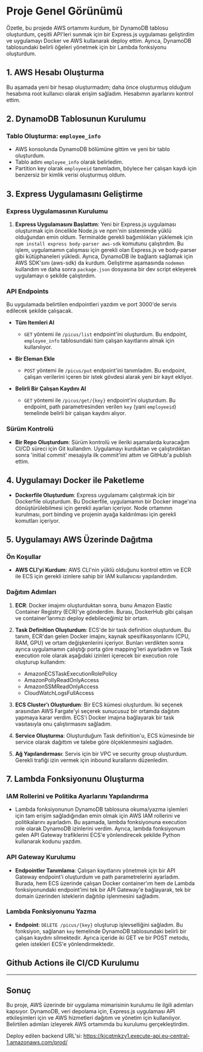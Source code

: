 # Proje Genel Görünümü

Özetle, bu projede AWS ortamımı kurdum, bir DynamoDB tablosu oluşturdum, çeşitli API'leri sunmak için bir Express.js uygulaması geliştirdim ve uygulamayı Docker ve AWS kullanarak deploy ettim. Ayrıca, DynamoDB tablosundaki belirli öğeleri yönetmek için bir Lambda fonksiyonu oluşturdum.

## 1. AWS Hesabı Oluşturma

Bu aşamada yeni bir hesap oluşturmadım; daha önce oluşturmuş olduğum hesabıma root kullanıcı olarak erişim sağladım. Hesabımın ayarlarını kontrol ettim.

## 2. DynamoDB Tablosunun Kurulumu

### Tablo Oluşturma: `employee_info`

- AWS konsolunda DynamoDB bölümüne gittim ve yeni bir tablo oluşturdum.
- Tablo adını `employee_info` olarak belirledim.
- Partition key olarak `employeeid` tanımladım, böylece her çalışan kaydı için benzersiz bir kimlik verisi oluşturmuş oldum.

## 3. Express Uygulamasını Geliştirme

### Express Uygulamasının Kurulumu

1. **Express Uygulamasını Başlattım**: Yeni bir Express.js uygulaması oluşturmak için öncelikle Node.js ve npm'nin sistemimde yüklü olduğundan emin oldum. Terminalde gerekli bağımlılıkları yüklemek için `npm install express body-parser aws-sdk` komutunu çalıştırdım. Bu işlem, uygulamamın çalışması için gerekli olan Express.js ve body-parser gibi kütüphaneleri yükledi. Ayrıca, DynamoDB ile bağlantı sağlamak için AWS SDK'sını (aws-sdk) da kurdum. Geliştirme aşamasında `nodemon` kullandım ve daha sonra `package.json` dosyasına bir dev script ekleyerek uygulamayı o şekilde çalıştırdım.

### API Endpoints

Bu uygulamada belirtilen endpointleri yazdım ve port 3000'de servis edilecek şekilde çalışacak.

- **Tüm Itemleri Al**
  - `GET` yöntemi ile `/picus/list` endpoint'ini oluşturdum. Bu endpoint, `employee_info` tablosundaki tüm çalışan kayıtlarını almak için kullanılıyor.

- **Bir Eleman Ekle**
  - `POST` yöntemi ile `/picus/put` endpoint'ini tanımladım. Bu endpoint, çalışan verilerini içeren bir istek gövdesi alarak yeni bir kayıt ekliyor.

- **Belirli Bir Çalışan Kaydını Al**
  - `GET` yöntemi ile `/picus/get/{key}` endpoint'ini oluşturdum. Bu endpoint, path parametresinden verilen `key` (yani `employeeid`) temelinde belirli bir çalışan kaydını alıyor. 

### Sürüm Kontrolü

- **Bir Repo Oluşturdum**: Sürüm kontrolü ve ileriki aşamalarda kuracağım CI/CD süreci için Git kullandım. Uygulamayı kurduktan ve çalıştırdıktan sonra 'initial commit' mesajıyla ilk commit'imi attım ve GitHub'a publish ettim.

## 4. Uygulamayı Docker ile Paketleme

- **Dockerfile Oluşturdum**: Express uygulamamı çalıştırmak için bir Dockerfile oluşturdum. Bu Dockerfile, uygulamamın bir Docker image'ına dönüştürülebilmesi için gerekli ayarları içeriyor. Node ortamının kurulması, port binding ve projenin ayağa kaldırılması için gerekli komutları içeriyor.

## 5. Uygulamayı AWS Üzerinde Dağıtma

### Ön Koşullar

- **AWS CLI'yi Kurdum**: AWS CLI'nin yüklü olduğunu kontrol ettim ve ECR ile ECS için gerekli izinlere sahip bir IAM kullanıcısı yapılandırdım.

### Dağıtım Adımları

1. **ECR**: Docker imajımı oluşturduktan sonra, bunu Amazon Elastic Container Registry (ECR)'ye gönderdim. Burası, DockerHub gibi çalışan ve container'larımızı deploy edebileceğimiz bir ortam.
2. **Task Definition Oluşturdum**: ECS'de bir task definition oluşturdum. Bu tanım, ECR'dan gelen Docker imajını, kaynak spesifikasyonlarını (CPU, RAM, GPU) ve ortam değişkenlerini içeriyor. Bunları verdikten sonra ayrıca uygulamamın çalıştığı porta göre mapping'leri ayarladım ve Task execution role olarak aşağıdaki izinleri içerecek bir execution role oluşturup kullandım:
   - AmazonECSTaskExecutionRolePolicy
   - AmazonPollyReadOnlyAccess
   - AmazonSSMReadOnlyAccess
   - CloudWatchLogsFullAccess

3. **ECS Cluster'ı Oluşturdum**: Bir ECS kümesi oluşturdum. İki seçenek arasından AWS Fargate'yi seçerek sunucusuz bir ortamda dağıtım yapmaya karar verdim. ECS'i Docker imajına bağlayarak bir task vasıtasıyla onu çalıştırmasını sağladım.

4. **Service Oluşturma**: Oluşturduğum Task definition'u, ECS kümesinde bir service olarak dağıttım ve talebe göre ölçeklenmesini sağladım.

5. **Ağ Yapılandırması**: Servis için bir VPC ve security group oluşturdum. Gerekli trafiği izin vermek için inbound kurallarını düzenledim.

## 7. Lambda Fonksiyonunu Oluşturma

### IAM Rollerini ve Politika Ayarlarını Yapılandırma

- Lambda fonksiyonunun DynamoDB tablosuna okuma/yazma işlemleri için tam erişim sağladığından emin olmak için AWS IAM rollerini ve politikalarını ayarladım. Bu aşamada, lambda fonksiyonuna execution role olarak DynamoDB izinlerini verdim. Ayrıca, lambda fonksiyonum gelen API Gateway trafiklerini ECS'e yönlendirecek şekilde Python kullanarak kodunu yazdım.

### API Gateway Kurulumu

- **Endpointler Tanımlama**: Çalışan kayıtlarını yönetmek için bir API Gateway endpoint'i oluşturdum ve path parametrelerini ayarladım. Burada, hem ECS üzerinde çalışan Docker container'ım hem de Lambda fonksiyonundaki endpoint'imi tek bir API Gateway'e bağlayarak, tek bir domain üzerinden isteklerin dağıtılıp işlenmesini sağladım.

### Lambda Fonksiyonunu Yazma

- **Endpoint**: `DELETE /picus/{key}` oluşturup işlevselliğini sağladım. Bu fonksiyon, sağlanan `key` temelinde DynamoDB tablosundaki belirli bir çalışan kaydını silmektedir. Ayrıca içeride iki GET ve bir POST metodu, gelen istekleri ECS'e yönlendirmektedir.

## Github Actions ile CI/CD Kurulumu

---

## Sonuç

Bu proje, AWS üzerinde bir uygulama mimarisinin kurulumu ile ilgili adımları kapsıyor. DynamoDB, veri depolama için, Express.js uygulaması API etkileşimleri için ve AWS hizmetleri dağıtım ve yönetim için kullanılıyor. Belirtilen adımları izleyerek AWS ortamımda bu kurulumu gerçekleştirdim.

Deploy edilen backend URL'si: https://kjcqtmkzy1.execute-api.eu-central-1.amazonaws.com/prod/
